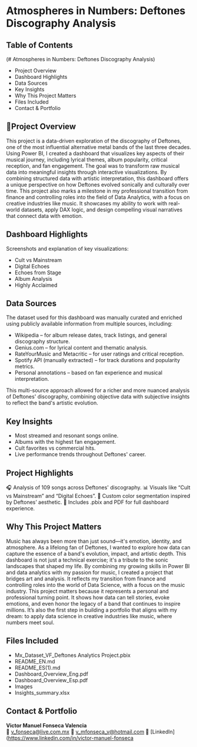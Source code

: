 
# Atmospheres in Numbers: Deftones Discography Analysis

## Table of Contents
(# Atmospheres in Numbers: Deftones Discography Analysis) 
- Project Overview
- Dashboard Highlights
- Data Sources
- Key Insights
- Why This Project Matters
- Files Included
- Contact & Portfolio

## 📌Project Overview
This project is a data-driven exploration of the discography of Deftones, one of the most influential alternative metal bands of the last three decades. Using Power BI, I created a dashboard that visualizes key aspects of their musical journey, including lyrical themes, album popularity, critical reception, and fan engagement.
The goal was to transform raw musical data into meaningful insights through interactive visualizations. By combining structured data with artistic interpretation, this dashboard offers a unique perspective on how Deftones evolved sonically and culturally over time.
This project also marks a milestone in my professional transition from finance and controlling roles into the field of Data Analytics, with a focus on creative industries like music. It showcases my ability to work with real-world datasets, apply DAX logic, and design compelling visual narratives that connect data with emotion.

## Dashboard Highlights
Screenshots and explanation of key visualizations:
- Cult vs Mainstream
- Digital Echoes
- Echoes from Stage
- Album Analysis
- Highly Acclaimed

## Data Sources
The dataset used for this dashboard was manually curated and enriched using publicly available information from multiple sources, including:
- Wikipedia – for album release dates, track listings, and general discography structure.
- Genius.com – for lyrical content and thematic analysis.
- RateYourMusic and Metacritic – for user ratings and critical reception.
- Spotify API (manually extracted) – for track durations and popularity metrics.
- Personal annotations – based on fan experience and musical interpretation.

This multi-source approach allowed for a richer and more nuanced analysis of Deftones' discography, combining objective data with subjective insights to reflect the band's artistic evolution.

## Key Insights
- Most streamed and resonant songs online.
- Albums with the highest fan engagement.
- Cult favorites vs commercial hits.
- Live performance trends throughout Deftones' career.

## Project Highlights
🎧 Analysis of 109 songs across Deftones' discography.
📊 Visuals like “Cult vs Mainstream” and “Digital Echoes”.
🎨 Custom color segmentation inspired by Deftones’ aesthetic.
📁 Includes .pbix and PDF for full dashboard experience.

## Why This Project Matters
Music has always been more than just sound—it's emotion, identity, and atmosphere. As a lifelong fan of Deftones, I wanted to explore how data can capture the essence of a band's evolution, impact, and artistic depth. This dashboard is not just a technical exercise; it's a tribute to the sonic landscapes that shaped my life.
By combining my growing skills in Power BI and data analytics with my passion for music, I created a project that bridges art and analysis. It reflects my transition from finance and controlling roles into the world of Data Science, with a focus on the music industry.
This project matters because it represents a personal and professional turning point. It shows how data can tell stories, evoke emotions, and even honor the legacy of a band that continues to inspire millions. It’s also the first step in building a portfolio that aligns with my dream: to apply data science in creative industries like music, where numbers meet soul.

## Files Included
- Mx_Dataset_VF_Deftones Analytics Project.pbix
- README_EN.md
- README_ES(1).md
- Dashboard_Overview_Eng.pdf
- Dashboard_Overview_Esp.pdf
- Images
- Insights_summary.xlsx

## Contact & Portfolio
**Victor Manuel Fonseca Valencia**  
📧 v_fonseca@live.com.mx 
📧 v_mfonseca_v@hotmail.com
🔗 [LinkedIn](https://www.linkedin.com/in/victor-manuel-fonseca
